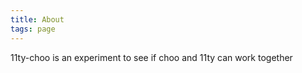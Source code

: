 ```yaml
---
title: About
tags: page
---
```

11ty-choo is an experiment to see if choo and 11ty can work together